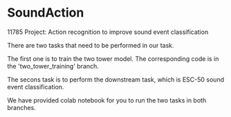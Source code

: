 # SoundAction
11785 Project: Action recognition to improve sound event classification

There are two tasks that need to be performed in our task.

The first one is to train the two tower model. The corresponding code is in the 'two_tower_training' branch.

The secons task is to perform the downstream task, which is ESC-50 sound event classification.

We have provided colab notebook for you to run the two tasks in both branches.
